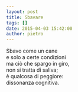 ```yaml
---
layout: post
title: Sbavare
tags: []
date: 2015-04-03 15:42:00
author: pietro
---
```

Sbavo come un cane<br/>e solo a certe condizioni<br/>ma ciò che spargo in giro,<br/>non si tratta di saliva;<br/>è qualcosa di peggiore:<br/>dissonanza cognitiva.

